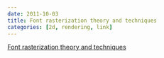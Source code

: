 ```yaml
---
date: 2011-10-03
title: Font rasterization theory and techniques
categories: [2d, rendering, link]
---
```

[Font rasterization theory and techniques](https://freddie.witherden.org/pages/font-rasterisation/)
